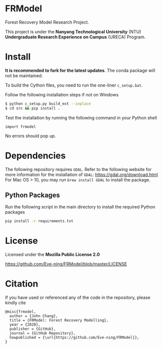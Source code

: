 # FRModel

Forest Recovery Model Research Project.

This project is under the **Nanyang Technological University** (NTU) **Undergraduate Research Experience on Campus** (URECA) Program.

# Install

**It is recommended to fork for the latest updates**. The conda package will not be maintained.

To build the Cython files, you need to run the one-liner `c_setup.bat`.

Follow the following installation steps if not on Windows
```bash
$ python c_setup.py build_ext --inplace
$ cd src && pip install .
```

Test the installation by running the following command in your Python shell
```
import frmodel
```

No errors should pop up.

# Dependencies

The following repository requires `GDAL`. Refer to the following website for more information for the installation of `GDAL`: https://gdal.org/download.html
For Mac OS > 10, you may run `brew install GDAL` to install the package.

## Python Packages

Run the following script in the main directory to install the required Python packages

```bash
pip install -r requirements.txt
```

# License

Licensed under the **Mozilla Public License 2.0**

https://github.com/Eve-ning/FRModel/blob/master/LICENSE

# Citation

If you have used or referenced any of the code in the repository,
please kindly cite

```
@misc{frmodel,
  author = {John Chang},
  title = {FRModel: Forest Recovery Modelling},
  year = {2020},
  publisher = {GitHub},
  journal = {GitHub Repository},
  howpublished = {\url{https://github.com/Eve-ning/FRModel}},
}
```
